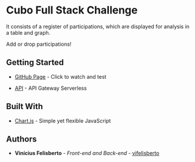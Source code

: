 # Cubo Full Stack Challenge

It consists of a register of participations, which are displayed for analysis in a table and graph.

Add or drop participations!

## Getting Started

* [GitHub Page](https://vifelisberto.github.io/Cubo-FullStack-Challenge/) - Click to watch and test

* [API](https://github.com/vifelisberto/Serverless-Api-Cubo-FullStack) - API Gateway Serverless

## Built With

* [Chart.js](https://www.chartjs.org/) - Simple yet flexible JavaScript

## Authors

* **Vinícius Felisberto** - *Front-end and Back-end* - [vifelisberto](https://github.com/vifelisberto)